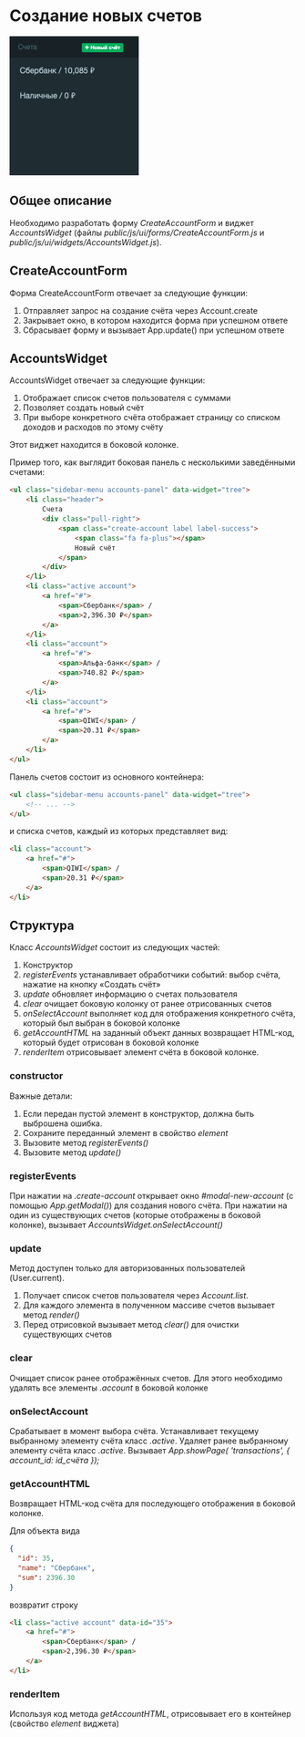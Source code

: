 # Создание новых счетов

![sidebar toggle](../img/sidebar-accounts.png)

## Общее описание

Необходимо разработать форму *CreateAccountForm* и виджет 
*AccountsWidget* 
(файлы *public/js/ui/forms/CreateAccountForm.js* и *public/js/ui/widgets/AccountsWidget.js*). 

## CreateAccountForm

Форма CreateAccountForm отвечает за следующие функции:

1. Отправляет запрос на создание счёта через Account.create
2. Закрывает окно, в котором находится форма при успешном ответе
3. Сбрасывает форму и вызывает App.update() при успешном ответе

## AccountsWidget

AccountsWidget отвечает за следующие функции:

1. Отображает список счетов пользователя с суммами
2. Позволяет создать новый счёт
3. При выборе конкретного счёта отображает страницу 
со списком доходов и расходов по этому счёту

Этот виджет находится в боковой колонке.

Пример того, как выглядит боковая панель с несколькими заведёнными счетами:

```html
<ul class="sidebar-menu accounts-panel" data-widget="tree">
    <li class="header">
        Счета
        <div class="pull-right">
            <span class="create-account label label-success">
                <span class="fa fa-plus"></span>
                Новый счёт
            </span>
        </div>
    </li>
    <li class="active account">
        <a href="#">
            <span>Сбербанк</span> /
            <span>2,396.30 ₽</span>
        </a>
    </li>
    <li class="account">
        <a href="#">
            <span>Альфа-банк</span> /
            <span>740.82 ₽</span>
        </a>
    </li>
    <li class="account">
        <a href="#">
            <span>QIWI</span> /
            <span>20.31 ₽</span>
        </a>
    </li>
</ul>
```

Панель счетов состоит из основного контейнера:

```html
<ul class="sidebar-menu accounts-panel" data-widget="tree">
    <!-- ... -->
</ul>
```

и списка счетов, каждый из которых представляет вид:

```html
<li class="account">
    <a href="#">
        <span>QIWI</span> /
        <span>20.31 ₽</span>
    </a>
</li>
```

## Структура 

Класс *AccountsWidget* состоит из следующих частей:

1. Конструктор
2. *registerEvents* устанавливает обработчики событий: выбор счёта, нажатие на
кнопку «Создать счёт»
3. *update* обновляет информацию о счетах пользователя
4. *clear* очищает боковую колонку от ранее отрисованных счетов
5. *onSelectAccount* выполняет код для отображения конкретного
счёта, который был выбран в боковой колонке
6. *getAccountHTML* на заданный объект данных
возвращает HTML-код, который будет отрисован в боковой колонке
7. *renderItem* отрисовывает элемент счёта в боковой колонке.

### constructor

Важные детали:

1. Если передан пустой элемент в конструктор, должна быть выброшена ошибка.
2. Сохраните переданный элемент в свойство *element*
3. Вызовите метод *registerEvents()*
4. Вызовите метод *update()*

### registerEvents

При нажатии на *.create-account* открывает окно *#modal-new-account* (с помощью *App.getModal()*)
для создания нового счёта. При нажатии на один из существующих счетов
(которые отображены в боковой колонке), вызывает *AccountsWidget.onSelectAccount()*

### update

Метод доступен только для авторизованных пользователей (User.current).

1. Получает список счетов пользователя через *Account.list*.
2. Для каждого элемента в полученном массиве счетов вызывает метод *render()*
3. Перед отрисовкой вызывает метод *clear()* для очистки существующих счетов

### clear

Очищает список ранее отображённых счетов. Для этого необходимо удалять 
все элементы *.account* в боковой колонке

### onSelectAccount

Срабатывает в момент выбора счёта. Устанавливает текущему 
выбранному элементу счёта класс *.active*. Удаляет ранее 
выбранному элементу счёта класс *.active*. Вызывает 
*App.showPage( 'transactions', { account_id: id_счёта });*

### getAccountHTML

Возвращает HTML-код счёта для последующего отображения в боковой колонке.

Для объекта вида

```json
{
  "id": 35,
  "name": "Сбербанк",
  "sum": 2396.30
}
```

возвратит строку

```html
<li class="active account" data-id="35">
    <a href="#">
        <span>Сбербанк</span> /
        <span>2,396.30 ₽</span>
    </a>
</li>
```

### renderItem

Используя код метода *getAccountHTML*, отрисовывает
его в контейнер (свойство *element* виджета)
